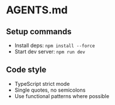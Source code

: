 # AGENTS.md

## Setup commands

- Install deps: `npm install --force`
- Start dev server: `npm run dev`

## Code style

- TypeScript strict mode
- Single quotes, no semicolons
- Use functional patterns where possible
